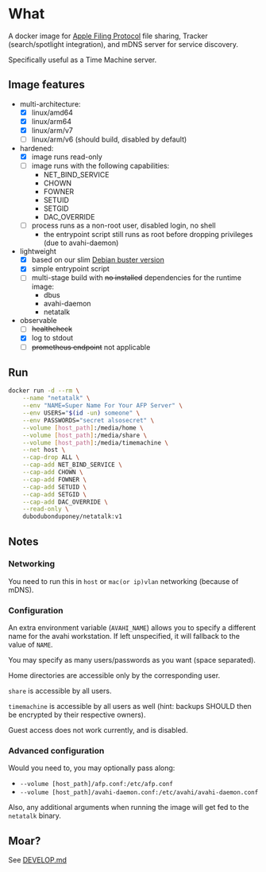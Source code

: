 # What

A docker image for [Apple Filing Protocol](https://en.wikipedia.org/wiki/Apple_Filing_Protocol) file sharing, Tracker (search/spotlight integration), and mDNS server for service discovery.

Specifically useful as a Time Machine server.

## Image features

 * multi-architecture:
    * [x] linux/amd64
    * [x] linux/arm64
    * [x] linux/arm/v7
    * [ ] linux/arm/v6 (should build, disabled by default)
 * hardened:
    * [x] image runs read-only
    * [ ] image runs with the following capabilities:
        * NET_BIND_SERVICE
        * CHOWN
        * FOWNER
        * SETUID
        * SETGID
        * DAC_OVERRIDE
    * [ ] process runs as a non-root user, disabled login, no shell
        * the entrypoint script still runs as root before dropping privileges (due to avahi-daemon)
 * lightweight
    * [x] based on our slim [Debian buster version](https://github.com/dubo-dubon-duponey/docker-debian)
    * [x] simple entrypoint script
    * [ ] multi-stage build with ~~no installed~~ dependencies for the runtime image:
        * dbus
        * avahi-daemon
        * netatalk
 * observable
    * [ ] ~~healthcheck~~
    * [x] log to stdout
    * [ ] ~~prometheus endpoint~~ not applicable

## Run

```bash
docker run -d --rm \
    --name "netatalk" \
    --env "NAME=Super Name For Your AFP Server" \
    --env USERS="$(id -un) someone" \
    --env PASSWORDS="secret alsosecret" \
    --volume [host_path]:/media/home \
    --volume [host_path]:/media/share \
    --volume [host_path]:/media/timemachine \
    --net host \
    --cap-drop ALL \
    --cap-add NET_BIND_SERVICE \
    --cap-add CHOWN \
    --cap-add FOWNER \
    --cap-add SETUID \
    --cap-add SETGID \
    --cap-add DAC_OVERRIDE \
    --read-only \
    dubodubonduponey/netatalk:v1
```

## Notes

### Networking

You need to run this in `host` or `mac(or ip)vlan` networking (because of mDNS).

### Configuration

An extra environment variable (`AVAHI_NAME`) allows you to specify a different
name for the avahi workstation. If left unspecified, it will fallback to the value of `NAME`.

You may specify as many users/passwords as you want (space separated).

Home directories are accessible only by the corresponding user.

`share` is accessible by all users.

`timemachine` is accessible by all users as well (hint: backups SHOULD then be encrypted by their respective owners).

Guest access does not work currently, and is disabled.

### Advanced configuration

Would you need to, you may optionally pass along:
 
 * `--volume [host_path]/afp.conf:/etc/afp.conf`
 * `--volume [host_path]/avahi-daemon.conf:/etc/avahi/avahi-daemon.conf`

Also, any additional arguments when running the image will get fed to the `netatalk` binary.

## Moar?

See [DEVELOP.md](DEVELOP.md)
